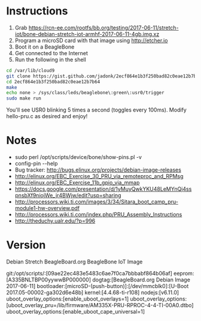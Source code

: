 # Instructions
1. Grab https://rcn-ee.com/rootfs/bb.org/testing/2017-06-11/stretch-iot/bone-debian-stretch-iot-armhf-2017-06-11-4gb.img.xz
2. Program a microSD card with that image using http://etcher.io
3. Boot it on a BeagleBone
4. Get connected to the Internet
5. Run the following in the shell
```sh
cd /var/lib/cloud9
git clone https://gist.github.com/jadonk/2ecf864e1b3f250bad82c0eae12b7b64
cd 2ecf864e1b3f250bad82c0eae12b7b64
make
echo none > /sys/class/leds/beaglebone\:green\:usr0/trigger
sudo make run
```

You'll see USR0 blinking 5 times a second (toggles every 100ms). Modify hello-pru.c as desired
and enjoy!

# Notes

* sudo perl /opt/scripts/device/bone/show-pins.pl -v
* config-pin --help
* Bug tracker: http://bugs.elinux.org/projects/debian-image-releases
* http://elinux.org/EBC_Exercise_30_PRU_via_remoteproc_and_RPMsg
* http://elinux.org/EBC_Exercise_11b_gpio_via_mmap
* https://docs.google.com/presentation/d/1yMuyQwkYKU48LeMYnQj4sspnsbXf9niojWe_jr4BWjw/edit?usp=sharing
* http://processors.wiki.ti.com/images/3/34/Sitara_boot_camp_pru-module1-hw-overview.pdf
* http://processors.wiki.ti.com/index.php/PRU_Assembly_Instructions
* http://theduchy.ualr.edu/?p=996

# Version

Debian Stretch BeagleBoard.org BeagleBone IoT Image

git:/opt/scripts/:[09ae22ec483e5483c6ae7f0ca7bbbabf864b06af]
eeprom:[A335BNLTBP00yywwBP000000]
dogtag:[BeagleBoard.org Debian Image 2017-06-11]
bootloader:[microSD-(push-button)]:[/dev/mmcblk0]:[U-Boot 2017.05-00002-ga302d6e48b]
kernel:[4.4.68-ti-r108]
nodejs:[v6.11.0]
uboot_overlay_options:[enable_uboot_overlays=1]
uboot_overlay_options:[uboot_overlay_pru=/lib/firmware/AM335X-PRU-RPROC-4-4-TI-00A0.dtbo]
uboot_overlay_options:[enable_uboot_cape_universal=1]
